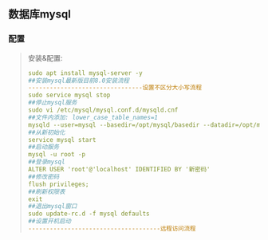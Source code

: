 ## 数据库mysql
### 配置
> 安装&配置:
> ```yaml
> sudo apt install mysql-server -y
> ##安装mysql最新版目前8.0安装流程
> --------------------------------设置不区分大小写流程
> sudo service mysql stop
> ##停止mysql服务
> sudo vi /etc/mysql/mysql.conf.d/mysqld.cnf
> ##文件内添加: lower_case_table_names=1
> mysqld --user=mysql --basedir=/opt/mysql/basedir --datadir=/opt/mysql/datadir --lower-case-table-names=1 --initialize
> ##从新初始化
> service mysql start
> ##启动服务
> mysql -u root -p
> ##登录mysql
> ALTER USER 'root'@'localhost' IDENTIFIED BY '新密码'
> ##修改密码
> flush privileges;
> ##刷新权限表
> exit
> ##退出mysql窗口
> sudo update-rc.d -f mysql defaults
> ##设置开机启动
> -------------------------------------远程访问流程
> ```
